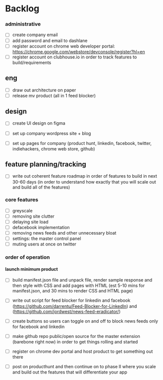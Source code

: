 # Backlog

### administrative

- [ ]  create company email
- [ ]  add password and email to dashlane
- [ ]  register account on chrome web developer portal: https://chrome.google.com/webstore/devconsole/register?hl=en
- [ ] register account on clubhouse.io in order to track features to build/requirements

## eng
- [ ]  draw out architecture on paper
- [ ]  release mv product (all in 1 feed blocker)

## design
- [ ]  create UI design on figma

- [ ]  set up company wordpress site + blog
- [ ]  set up pages for company (product hunt, linkedin, facebook, twitter, indiehackers, chrome web store, github)

## feature planning/tracking
- [ ]  write out coherent feature roadmap in order of features to build in next 30-60 days (in order to understand how exactly that you will scale out and build all of the features)
### core features
  - [ ] greyscale
  - [ ] removing site clutter
  - [ ] delaying site load
  - [ ] defacebook implementation
  - [ ] removing news feeds and other unnecessary bloat
  - [ ] settings: the master control panel
  - [ ] muting users at once on twitter
### order of operation
#### launch minimum product
- [ ] build manifest.json file and unpack file, render sample response and then style with CSS and add pages with HTML (est 5-10 mins for manifest.json, and 30 mins to render CSS and HTML page)
- [ ] write out script for feed blocker for linkedin and facebook (https://github.com/darrentu/Feed-Blocker-for-LinkedIn) and (https://github.com/jordwest/news-feed-eradicator/)
- [ ] create buttons so users can toggle on and off to block news feeds only for facebook and linkedin
- [ ] make github repo public/open source for the master extension (barebone right now) in order to get things rolling and started
- [ ] register on chrome dev portal and host product to get something out there
- [ ] post on producthunt and then continue on to phase II where you scale and build out the features that will differentiate your app

